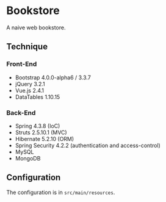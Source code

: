 # Bookstore
A naive web bookstore.
## Technique
### Front-End
- Bootstrap 4.0.0-alpha6 / 3.3.7
- jQuery 3.2.1
- Vue.js 2.4.1
- DataTables 1.10.15
### Back-End
- Spring 4.3.8 (IoC)
- Struts 2.5.10.1 (MVC)
- Hibernate 5.2.10 (ORM)
- Spring Security 4.2.2 (authentication and access-control)
- MySQL
- MongoDB

## Configuration
The configuration is in `src/main/resources`.
